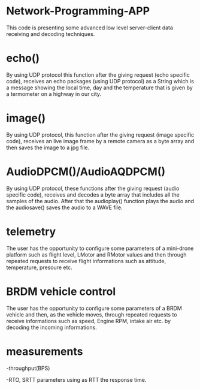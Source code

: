 # Network-Programming-APP
 
This code is presenting some advanced low level server-client data receiving and decoding techniques.

# echo()
By using UDP protocol this function after the giving request (echo specific code),  receives an echo packages (using UDP protocol) as a String which is a message showing the local time, day and the temperature that is given by a termometer on a highway in our city. 

# image()
By using UDP protocol, this function after the giving request (image specific code), receives an live image frame by a remote camera as a byte array and then saves the image to a jpg file.

# AudioDPCM()/AudioAQDPCM()
By using UDP protocol, these functions after the giving request (audio specific code), receives and decodes a byte array that includes all the samples of the audio. After that the audioplay() function plays the audio and the audiosave() saves the audio to a WAVE file. 


# telemetry
The user has the opportunity to configure some parameters of a mini-drone platform such as flight level, LMotor and RMotor values and then through repeated requests to receive flight informations such as attitude, temperature, presoure etc.

# BRDM vehicle control
The user has the opportunity to configure some parameters of a BRDM vehicle and then, as the vehicle moves, through repeated requests to receive informations such as speed, Engine RPM, intake air etc. by decoding the incoming informations.

# measurements
-throughput(BPS)

-RTO, SRTT parameters using as RTT the response time.
